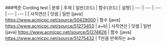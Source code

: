 ###백준 Cording test
| 분류 | 주제 | 일반(코드) | 함수(코드) | 설명|
| --- | --- | --- | --- | --- |
| 사칙연산 | 덧셈 | 일반 [java] https://www.acmicpc.net/source/50429000 | 함수 [java] https://www.acmicpc.net/source/51273453 | a+b|
| 사칙연산 | 덧셈 | 일반 [java] https://www.acmicpc.net/source/51274626 | 함수 [java] https://www.acmicpc.net/source/51275432 | T만큼 반복하는 a+b
